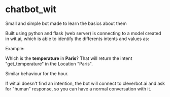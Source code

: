 # chatbot_wit
Small and simple bot made to learn the basics about them

Built using python and flask (web server) is connecting to a model created in wit.ai, which is able to identify
the differents intents and values as: 

Example:

Which is the **temperature** in **Paris**? That will return the intent "get_temperature" in the Location "Paris".

Similar behaviour for the hour.

If wit.ai doesn't find an intention, the bot will connect to cleverbot.ai and ask for "human" response, so you can
have a normal conversation with it.
